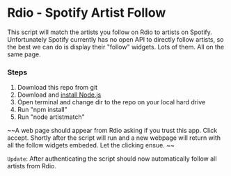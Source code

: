 Rdio - Spotify Artist Follow
============================

This script will match the artists you follow on Rdio to artists on Spotify. Unfortunately Spotify currently has no open API to directly follow artists, so the best we can do is display their "follow" widgets. Lots of them. All on the same page.

### Steps

1. Download this repo from git
2. Download and [install Node.js](http://nodejs.org/download/)
3. Open terminal and change dir to the repo on your local hard drive
4. Run "npm install"
5. Run "node artistmatch"

~~A web page should appear from Rdio asking if you trust this app. Click accept. Shortly after the script will run and a new webpage will return with all the follow widgets embeded. Let the clicking ensue. ~~

`Update`: After authenticating the script should now automatically follow all artists from Rdio. 






